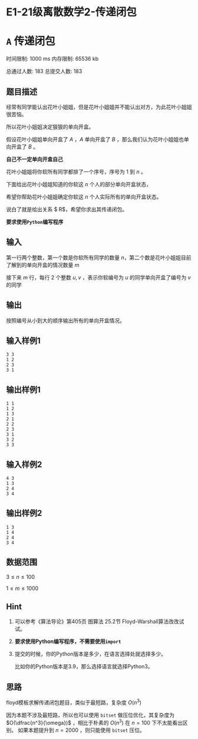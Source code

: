 # E1-21级离散数学2-传递闭包

# `A` 传递闭包

时间限制: 1000 ms 内存限制: 65536 kb

总通过人数: 183 总提交人数: 183

## 题目描述

经常有同学能认出花叶小姐姐，但是花叶小姐姐并不能认出对方，为此花叶小姐姐很苦恼。

所以花叶小姐姐决定狠狠的单向开盒。

假设花叶小姐姐单向开盒了 $A$ ，$A$ 单向开盒了 $B$ ，那么我们认为花叶小姐姐也单向开盒了 $B$ 。

**自己不一定单向开盒自己**

花叶小姐姐将你软所有同学都排了一个序号，序号为 $1$ 到 $n$ 。

下面给出花叶小姐姐知道的你软这 $n$ 个人的部分单向开盒状态，

希望你帮助花叶小姐姐确定你软这 $n$ 个人实际所有的单向开盒状态。

说白了就是给出关系 $ R$，希望你求出其传递闭包。

**要求使用`Python`编写程序**

## 输入

第一行两个整数，第一个数是你软所有同学的数量 $n$，第二个数是花叶小姐姐目前了解到的单向开盒的情况数量 $m$

接下来 $m$ 行，每行 $2$ 个整数 $u, v$ ，表示你软编号为 $u$ 的同学单向开盒了编号为 $v$ 的同学

## 输出

按照编号从小到大的顺序输出所有的单向开盒情况。

## 输入样例1

```
3 3
1 2
2 3
3 1
```

## 输出样例1

```
1 1
1 2
1 3
2 1
2 2
2 3
3 1
3 2
3 3
```

## 输入样例2

```
4 3
1 3
2 4
3 4
```

## 输出样例2

```
1 3
1 4
2 4
3 4
```

## 数据范围

$3≤n≤100$

$1≤m≤1000$

## Hint

1. 可以参考《算法导论》第405页 图算法 25.2节 Floyd-Warshall算法改改试试。

2. **要求使用Python编写程序，不需要使用`import`**

3. 提交的时候，你的Python版本是多少，在语言选择处就选择多少。

   比如你的Python版本是3.9，那么选择语言就选择Python3。

## 思路

floyd模板求解传递闭包题目，类似于最短路，复杂度 $O(n^3)$

因为本题不涉及最短路，所以也可以使用 `bitset` 做压位优化，其复杂度为 $O(\dfrac{n^3}{\omega})$ ，相比于朴素的 $O(n^3)$ 在 $n=100$ 下不太能看出区别。 如果本题提升到 $n=2000$ ，则只能使用 `bitset` 压位。

